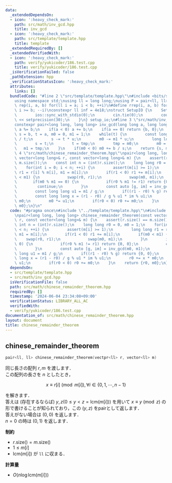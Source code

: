 ```yaml
---
data:
  _extendedDependsOn:
  - icon: ':heavy_check_mark:'
    path: src/math/inv_gcd.hpp
    title: inv_gcd
  - icon: ':heavy_check_mark:'
    path: src/template/template.hpp
    title: template
  _extendedRequiredBy: []
  _extendedVerifiedWith:
  - icon: ':heavy_check_mark:'
    path: verify/yukicoder/186.test.cpp
    title: verify/yukicoder/186.test.cpp
  _isVerificationFailed: false
  _pathExtension: hpp
  _verificationStatusIcon: ':heavy_check_mark:'
  attributes:
    links: []
  bundledCode: "#line 2 \"src/template/template.hpp\"\n#include <bits/stdc++.h>\n\
    using namespace std;\nusing ll = long long;\nusing P = pair<ll, ll>;\n#define\
    \ rep(i, a, b) for(ll i = a; i < b; ++i)\n#define rrep(i, a, b) for(ll i = a;\
    \ i >= b; --i)\nconstexpr ll inf = 4e18;\nstruct SetupIO {\n    SetupIO() {\n\
    \        ios::sync_with_stdio(0);\n        cin.tie(0);\n        cout << fixed\
    \ << setprecision(30);\n    }\n} setup_io;\n#line 3 \"src/math/inv_gcd.hpp\"\n\
    constexpr pair<long long, long long> inv_gcd(long long a, long long b) {\n   \
    \ a %= b;\n    if(a < 0) a += b;\n    if(a == 0) return {b, 0};\n    long long\
    \ s = b, t = a, m0 = 0, m1 = 1;\n    while(t) {\n        const long long u = s\
    \ / t;\n        s -= t * u;\n        m0 -= m1 * u;\n        long long tmp = s;\n\
    \        s = t;\n        t = tmp;\n        tmp = m0;\n        m0 = m1;\n     \
    \   m1 = tmp;\n    }\n    if(m0 < 0) m0 += b / s;\n    return {s, m0};\n}\n#line\
    \ 4 \"src/math/chinese_remainder_theorem.hpp\"\npair<long long, long long> chinese_remainder_theorem(const\
    \ vector<long long>& r, const vector<long long>& m) {\n    assert(r.size() ==\
    \ m.size());\n    const int n = (int)r.size();\n    long long r0 = 0, m0 = 1;\n\
    \    for(int i = 0; i < n; ++i) {\n        assert(m[i] >= 1);\n        long long\
    \ r1 = r[i] % m[i], m1 = m[i];\n        if(r1 < 0) r1 += m[i];\n        if(m0\
    \ < m1) {\n            swap(r0, r1);\n            swap(m0, m1);\n        }\n \
    \       if(m0 % m1 == 0) {\n            if(r0 % m1 != r1) return {0, 0};\n   \
    \         continue;\n        }\n        const auto [g, im] = inv_gcd(m0, m1);\n\
    \        const long long u1 = m1 / g;\n        if((r1 - r0) % g) return {0, 0};\n\
    \        const long long x = (r1 - r0) / g % u1 * im % u1;\n        r0 += x *\
    \ m0;\n        m0 *= u1;\n        if(r0 < 0) r0 += m0;\n    }\n    return {r0,\
    \ m0};\n}\n"
  code: "#pragma once\n#include \"../template/template.hpp\"\n#include \"./inv_gcd.hpp\"\
    \npair<long long, long long> chinese_remainder_theorem(const vector<long long>&\
    \ r, const vector<long long>& m) {\n    assert(r.size() == m.size());\n    const\
    \ int n = (int)r.size();\n    long long r0 = 0, m0 = 1;\n    for(int i = 0; i\
    \ < n; ++i) {\n        assert(m[i] >= 1);\n        long long r1 = r[i] % m[i],\
    \ m1 = m[i];\n        if(r1 < 0) r1 += m[i];\n        if(m0 < m1) {\n        \
    \    swap(r0, r1);\n            swap(m0, m1);\n        }\n        if(m0 % m1 ==\
    \ 0) {\n            if(r0 % m1 != r1) return {0, 0};\n            continue;\n\
    \        }\n        const auto [g, im] = inv_gcd(m0, m1);\n        const long\
    \ long u1 = m1 / g;\n        if((r1 - r0) % g) return {0, 0};\n        const long\
    \ long x = (r1 - r0) / g % u1 * im % u1;\n        r0 += x * m0;\n        m0 *=\
    \ u1;\n        if(r0 < 0) r0 += m0;\n    }\n    return {r0, m0};\n}"
  dependsOn:
  - src/template/template.hpp
  - src/math/inv_gcd.hpp
  isVerificationFile: false
  path: src/math/chinese_remainder_theorem.hpp
  requiredBy: []
  timestamp: '2024-06-04 23:34:08+09:00'
  verificationStatus: LIBRARY_ALL_AC
  verifiedWith:
  - verify/yukicoder/186.test.cpp
documentation_of: src/math/chinese_remainder_theorem.hpp
layout: document
title: chinese_remainder_theorem
---
```


## chinese_remainder_theorem

```cpp
pair<ll, ll> chinese_remainder_theorem(vectpr<ll> r, vector<ll> m)
```

同じ長さの配列 $r, m$ を渡します．<br>
この配列の長さを $n$ としたとき，

$$x \equiv r[i] \pmod{m[i]}, \forall i \in \lbrace 0,1,\cdots, n - 1 \rbrace$$

を解きます．<br>
答えは (存在するならば) $y, z (0 \leq y < z = \mathrm{lcm}(m[i]))$ を用いて $x \equiv y \pmod z$ の形で書けることが知られており，この $(y, z)$ をpairとして返します．<br>
答えがない場合は $(0, 0)$ を返します．<br>
$n = 0$ の時は $(0, 1)$ を返します．

**制約**

- $r.\mathrm{size}() = m.\mathrm{size}()$
- $1 \le m[i]$
- $\mathrm{lcm} (m[i])$ が `ll` に収まる．

**計算量**

- $O(n \log \mathrm{lcm} (m[i]))$